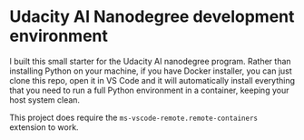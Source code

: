 # Udacity AI Nanodegree development environment

I built this small starter for the Udacity AI nanodegree program. Rather than installing Python on your machine, if you have Docker installer, you can just clone this repo, open it in VS Code and it will automatically install everything that you need to run a full Python environment in a container, keeping your host system clean.

This project does require the `ms-vscode-remote.remote-containers` extension to work.